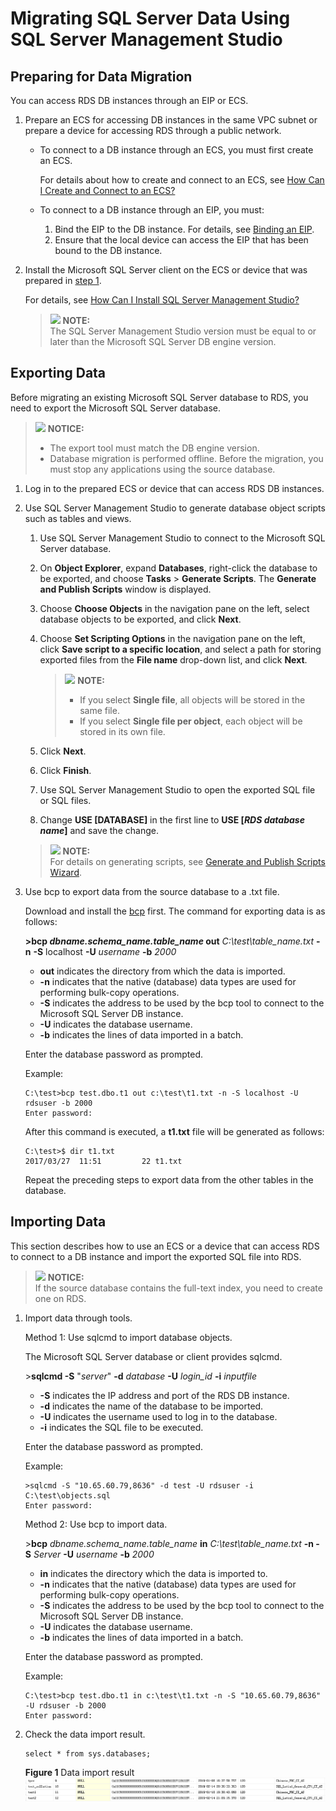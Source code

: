 # Migrating SQL Server Data Using SQL Server Management Studio<a name="en-us_topic_0053089723"></a>

## Preparing for Data Migration<a name="section13141548201816"></a>

You can access RDS DB instances through an EIP or ECS.

1.  <a name="l7c29b4daf0d74d7d9b47b173265d179d"></a>Prepare an ECS for accessing DB instances in the same VPC subnet or prepare a device for accessing RDS through a public network.
    -   To connect to a DB instance through an ECS, you must first create an ECS.

        For details about how to create and connect to an ECS, see  [How Can I Create and Connect to an ECS?](how-can-i-create-and-connect-to-an-ecs.md)

    -   To connect to a DB instance through an EIP, you must:
        1.  Bind the EIP to the DB instance. For details, see  [Binding an EIP](binding-and-unbinding-an-eip.md#section3199593620428).
        2.  Ensure that the local device can access the EIP that has been bound to the DB instance.

2.  Install the Microsoft SQL Server client on the ECS or device that was prepared in  [step 1](#l7c29b4daf0d74d7d9b47b173265d179d).

    For details, see  [How Can I Install SQL Server Management Studio?](how-can-i-install-sql-server-management-studio.md)

    >![](/images/icon-note.gif) **NOTE:**   
    >The SQL Server Management Studio version must be equal to or later than the Microsoft SQL Server DB engine version.  


## Exporting Data<a name="section14833151719191"></a>

Before migrating an existing Microsoft SQL Server database to RDS, you need to export the Microsoft SQL Server database.

>![](/images/icon-notice.gif) **NOTICE:**   
>-   The export tool must match the DB engine version.  
>-   Database migration is performed offline. Before the migration, you must stop any applications using the source database.  

1.  Log in to the prepared ECS or device that can access RDS DB instances.
2.  Use SQL Server Management Studio to generate database object scripts such as tables and views.

    1.  Use SQL Server Management Studio to connect to the Microsoft SQL Server database.
    2.  On  **Object Explorer**, expand  **Databases**, right-click the database to be exported, and choose  **Tasks**  \>  **Generate Scripts**. The  **Generate and Publish Scripts**  window is displayed.
    3.  Choose  **Choose Objects**  in the navigation pane on the left, select database objects to be exported, and click  **Next**.
    4.  Choose  **Set Scripting Options**  in the navigation pane on the left, click  **Save script to a specific location**, and select a path for storing exported files from the  **File name**  drop-down list, and click  **Next**.

        >![](/images/icon-note.gif) **NOTE:**   
        >-   If you select  **Single file**, all objects will be stored in the same file.  
        >-   If you select  **Single file per object**, each object will be stored in its own file.  

    5.  Click  **Next**.
    6.  Click  **Finish**.
    7.  Use SQL Server Management Studio to open the exported SQL file or SQL files.
    8.  Change  **USE \[DATABASE\]**  in the first line to  **USE \[_RDS database name_\]**  and save the change.

    >![](/images/icon-note.gif) **NOTE:**   
    >For details on generating scripts, see  [Generate and Publish Scripts Wizard](https://docs.microsoft.com/en-us/sql/ssms/scripting/generate-and-publish-scripts-wizard?view=sql-server-2017).  

3.  Use bcp to export data from the source database to a .txt file.

    Download and install the  [bcp](https://docs.microsoft.com/en-us/sql/tools/bcp-utility?view=sql-server-2017)  first. The command for exporting data is as follows:

    **\>bcp **_dbname.schema\_name.table\_name_** out** _C:\\test\\table\_name.txt_ **-n** **-S**  localhost  **-U** _username_ **-b** _2000_

    -   **out**  indicates the directory from which the data is imported.
    -   **-n**  indicates that the native \(database\) data types are used for performing bulk-copy operations.
    -   **-S**  indicates the address to be used by the bcp tool to connect to the Microsoft SQL Server DB instance.
    -   **-U**  indicates the database username.
    -   **-b**  indicates the lines of data imported in a batch.

    Enter the database password as prompted.

    Example:

    ```
    C:\test>bcp test.dbo.t1 out c:\test\t1.txt -n -S localhost -U rdsuser -b 2000
    Enter password:
    ```

    After this command is executed, a  **t1.txt**  file will be generated as follows:

    ```
    C:\test>$ dir t1.txt
    2017/03/27  11:51         22 t1.txt
    ```

    Repeat the preceding steps to export data from the other tables in the database.


## Importing Data<a name="section522153031911"></a>

This section describes how to use an ECS or a device that can access RDS to connect to a DB instance and import the exported SQL file into RDS.

>![](/images/icon-notice.gif) **NOTICE:**   
>If the source database contains the full-text index, you need to create one on RDS.  

1.  Import data through tools.

    Method 1: Use sqlcmd to import database objects.

    The Microsoft SQL Server database or client provides sqlcmd.

    \>**sqlcmd -S**  "_server_"  **-d** _database_ **-U** _login\_id_ **-i** _inputfile_

    -   **-S**  indicates the IP address and port of the RDS DB instance.
    -   **-d**  indicates the name of the database to be imported.
    -   **-U**  indicates the username used to log in to the database.
    -   **-i**  indicates the SQL file to be executed.

    Enter the database password as prompted.

    Example:

    ```
    >sqlcmd -S "10.65.60.79,8636" -d test -U rdsuser -i C:\test\objects.sql
    Enter password:
    ```

    Method 2: Use bcp to import data.

    \>**bcp** _dbname.schema\_name.table\_name_ **in** _C:\\test\\table\_name.txt_ **-n -S** _Server_ **-U** _username_ **-b** _2000_

    -   **in**  indicates the directory which the data is imported to.
    -   **-n**  indicates that the native \(database\) data types are used for performing bulk-copy operations.
    -   **-S**  indicates the address to be used by the bcp tool to connect to the Microsoft SQL Server DB instance.
    -   **-U**  indicates the database username.
    -   **-b**  indicates the lines of data imported in a batch.

    Enter the database password as prompted.

    Example:

    ```
    C:\test>bcp test.dbo.t1 in c:\test\t1.txt -n -S "10.65.60.79,8636" -U rdsuser -b 2000
    Enter password:
    ```

2.  Check the data import result.

    ```
    select * from sys.databases;
    ```

    **Figure  1**  Data import result<a name="fig78561115185918"></a>  
    ![](figures/data-import-result.png "data-import-result")


